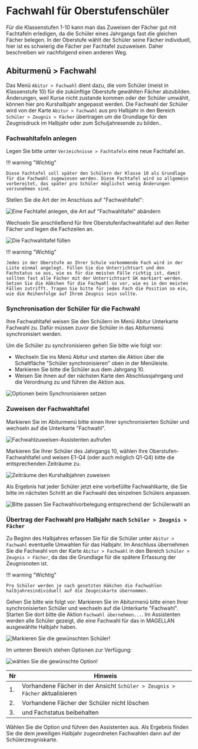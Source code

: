 
# Fachwahl für Oberstufenschüler

Für die Klassenstufen 1-10 kann man das Zuweisen der Fächer gut mit Fachtafeln erledigen, da die Schüler eines Jahrgangs fast die gleichen Fächer belegen. In der Oberstufe wählt der Schüler seine Fächer individuell, hier ist es schwierig die Fächer per Fachtafel zuzuweisen. Daher beschreiben wir nachfolgend einen anderen Weg.

## Abiturmenü > Fachwahl

Das Menü `Abitur > Fachwahl` dient dazu, die vom Schüler (meist in Klassenstufe 10) für die zukünftige Oberstufe gewählten Fächer abzubilden.
Änderungen, weil Kurse nicht zustande kommen oder der Schüler umwählt, können hier pro Kurshalbjahr angepasst werden. Die Fachwahl der Schüler wird von der Karte `Abitur > Fachwahl` aus pro Halbjahr in den Bereich `Schüler > Zeugnis > Fächer` übertragen um die Grundlage für den Zeugnisdruck im Halbjahr oder zum Schuljahresende zu bilden..

### Fachwahltafeln anlegen

Legen Sie bitte unter `Verzeichnisse > Fachtafeln` eine neue Fachtafel an.

!!! warning "Wichtig"

    Diese Fachtafel soll später den Schülern der Klasse 10 als Grundlage für die Fachwahl zugewiesen werden. Diese Fachtafel wird so allgemein vorbereitet, das später pro Schüler möglichst wenig Änderungen vorzunehmen sind.

Stellen Sie die Art der im Anschluss auf "Fachwahltafel":

![Eine Fachtafel anlegen, die Art auf "Fachwahltafel" abändern](/assets/images/fachwahltafelbeispiel.01.png)

Wechseln Sie anschließend für Ihre Oberstufenfachwahltafel auf den Reiter Fächer und legen die Fachzeilen an.

![Die Fachwahltafel füllen](/assets/images/fachwahltafelbeispiel.02.png)

!!! warning "Wichtig"

    Jedes in der Oberstufe an Ihrer Schule vorkommende Fach wird in der Liste einmal angelegt. Füllen Sie die Unterrichtsart und den Fachstatus so aus, wie es für die meisten Fälle richtig ist, damit sollten fast alle Fächer mit der Unterrichtsart GK markiert werden. Setzen Sie die Häkchen für die Fachwahl so vor, wie es in den meisten Fällen zutrifft. Tragen Sie bitte für jedes Fach die Position so ein, wie die Reihenfolge auf Ihrem Zeugnis sein sollte.

### Synchronisation der Schüler für die Fachwahl

Ihre Fachwahltafel weisen Sie den Schülern im Menü Abitur Unterkarte Fachwahl zu. Dafür müssen zuvor die Schüler in das Abiturmenü synchronisiert werden. 

Um die Schüler zu synchronisieren gehen Sie bitte wie folgt vor:

* Wechseln Sie ins Menü Abitur und starten die Aktion über die Schaltfläche "Schüler synchronisieren" oben in der Menüleiste.
* Markieren Sie bitte die Schüler aus dem Jahrgang 10.
* Weisen Sie ihnen auf der nächsten Karte den Abschlussjahrgang und die Verordnung zu und führen die Aktion aus.

![Optionen beim Synchronisieren setzen](/assets/images/FW_sync.png)

### Zuweisen der Fachwahltafel

Markieren Sie im Abiturmenü bitte einen Ihrer synchronisierten Schüler und wechseln auf die Unterkarte "Fachwahl".

![Fachwahlzuweisen-Assistenten aufrufen](/assets/images/FW_zuweisen.01.png)

Markieren Sie Ihrer Schüler des Jahrgangs 10, wählen Ihre Oberstufen-Fachwahltafel und weisen E1-Q4  (oder auch möglich Q1-Q4) bitte die entsprechenden Zeiträume zu.

![Zeiträume den Kurshalbjahren zuweisen](/assets/images/FW_zuweisen.02.png)

Als Ergebnis hat jeder Schüler jetzt eine vorbefüllte Fachwahlkarte, die Sie bitte im nächsten Schritt an die Fachwahl des einzelnen Schülers anpassen. 

![Bitte passen Sie Fachwahlvorbelegung entsprechend der Schülerwahl an](/assets/images/FW_zuweisen.03.png)

### Übertrag der Fachwahl pro Halbjahr nach `Schüler > Zeugnis > Fächer`

Zu Beginn des Halbjahres erfassen Sie für die Schüler unter `Abitur > Fachwahl` eventuelle Umwahlen für das Halbjahr. Im Anschluss übernehmen Sie die Fachwahl von der Karte `Abitur > Fachwahl`  in den Bereich `Schüler > Zeugnis > Fächer`, da das die Grundlage für die spätere Erfassung der Zeugnisnoten ist.

!!! warning "Wichtig"

    Pro Schüler werden je nach gesetzten Häkchen die Fachwahlen halbjahresindividuell auf die Zeugniskarte übernommen.

Gehen Sie bitte wie folgt vor:
Markieren Sie im Abiturmenü bitte einen Ihrer synchronisierten Schüler und wechseln auf die Unterkarte "Fachwahl". Starten Sie dort bitte die Aktion `Fachwahl übernehmen...`. Im Assistenten werden alle Schüler gezeigt, die eine Fachwahl für das in MAGELLAN ausgewählte Halbjahr haben.

![Markieren Sie die gewünschten Schüler!](/assets/images/FW_zuweisen.04.png)

Im unteren Bereich stehen Optionen zur Verfügung:

![wählen Sie die gewünschte Option!](/assets/images/FW_zuweisen.05.png)

Nr|Hinweis
--|--
1.|Vorhandene Fächer in der Ansicht `Schüler > Zeugnis > Fächer` aktualisieren
2.|Vorhandene Fächer der Schüler nicht löschen
3.|und Fachstatus beibehalten

Wählen Sie die Option und führen den Assistenten aus. Als Ergebnis finden Sie die dem jeweiligen Halbjahr zugeordneten Fachwahlen dann auf der Schülerzeugniskarte.
